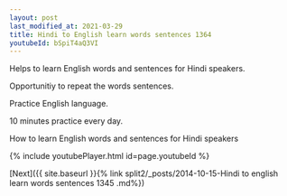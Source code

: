 ```yaml
---
layout: post
last_modified_at: 2021-03-29
title: Hindi to English learn words sentences 1364 
youtubeId: bSpiT4aQ3VI
---
```

 
 
Helps to learn English words and sentences for Hindi speakers.

Opportunitiy to repeat the words sentences. 

Practice English language. 
 
10 minutes practice every day. 
 
How to learn English words and sentences for Hindi speakers 
 
{% include youtubePlayer.html id=page.youtubeId %}
 
 
[Next]({{ site.baseurl }}{% link  split2/_posts/2014-10-15-Hindi to english learn words sentences 1345 .md%})
 
